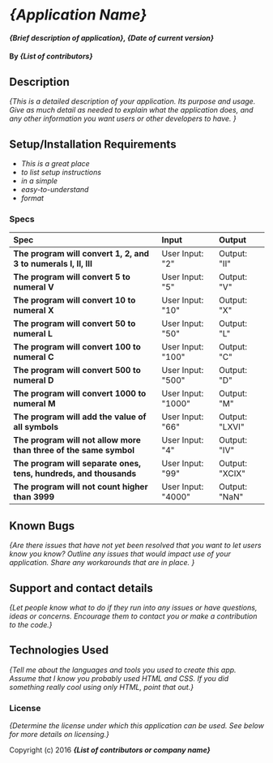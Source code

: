 # _{Application Name}_

#### _{Brief description of application}, {Date of current version}_

#### By _**{List of contributors}**_

## Description

_{This is a detailed description of your application. Its purpose and usage.  Give as much detail as needed to explain what the application does, and any other information you want users or other developers to have. }_

## Setup/Installation Requirements

* _This is a great place_
* _to list setup instructions_
* _in a simple_
* _easy-to-understand_
* _format_

### Specs
| Spec | Input | Output |
| :-------------     | :------------- | :------------- |
|**The program will convert 1, 2, and 3 to numerals I, II, III**| User Input: "2" | Output: "II" |
|**The program will convert 5 to numeral V**| User Input: "5" | Output: "V" |
|**The program will convert 10 to numeral X**| User Input: "10" | Output: "X" |
|**The program will convert 50 to numeral L**| User Input: "50" | Output: "L" |
|**The program will convert 100 to numeral C**| User Input: "100" | Output: "C" |
|**The program will convert 500 to numeral D**| User Input: "500" | Output: "D" |
|**The program will convert 1000 to numeral M**| User Input: "1000" | Output: "M" |
|**The program will add the value of all symbols**| User Input: "66" | Output: "LXVI" |
|**The program will not allow more than three of the same symbol**| User Input: "4" | Output: "IV" |
|**The program will separate ones, tens, hundreds, and thousands**| User Input: "99" | Output: "XCIX" |
|**The program will not count higher than 3999**| User Input: "4000" | Output: "NaN" |


## Known Bugs

_{Are there issues that have not yet been resolved that you want to let users know you know?  Outline any issues that would impact use of your application.  Share any workarounds that are in place. }_

## Support and contact details

_{Let people know what to do if they run into any issues or have questions, ideas or concerns.  Encourage them to contact you or make a contribution to the code.}_

## Technologies Used

_{Tell me about the languages and tools you used to create this app. Assume that I know you probably used HTML and CSS. If you did something really cool using only HTML, point that out.}_

### License

*{Determine the license under which this application can be used.  See below for more details on licensing.}*

Copyright (c) 2016 **_{List of contributors or company name}_**
